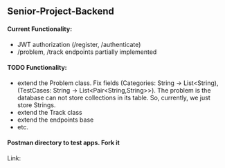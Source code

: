 ## Senior-Project-Backend

#### Current Functionality:
- JWT authorization (/register, /authenticate)
- /problem, /track endpoints partially implemented

#### TODO Functionality:
- extend the Problem class. Fix fields (Categories: String -> List<String), (TestCases: String -> List<Pair<String,String>>). The problem is the database can not store collections in its table. So, currently, we just store Strings.
- extend the Track class
- extend the endpoints base
- etc.

#### Postman directory to test apps. Fork it
Link:
